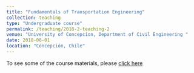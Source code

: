 ```yaml
---
title: "Fundamentals of Transportation Engineering"
collection: teaching
type: "Undergraduate course"
permalink: /teaching/2018-2-teaching-2
venue: "University of Concepcion, Department of Civil Engineering "
date: 2018-08-01
location: "Concepción, Chile"
---
```


To see some of the course materials, please [click here](https://github.com/pabloguarda/Fundamentals-of-Transport-Engineering)
